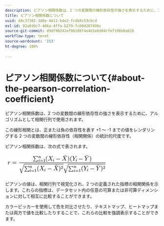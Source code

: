 ```yaml
---
description: ピアソン相関係数は、2 つの変数間の線形依存性の強さを表示するために、アルゴリズムとして相関行列で使用されます。
title: ピアソン相関係数について
uuid: d4c37302-3d0e-4411-b4e2-fc4b0c53cbcd
exl-id: 92a030c7-406a-4ffa-b279-fc60d207496c
source-git-commit: d9df90242ef96188f4e4b5e6d04cfef196b0a628
workflow-type: tm+mt
source-wordcount: '153'
ht-degree: 100%

---
```


# ピアソン相関係数について{#about-the-pearson-correlation-coefficient}

ピアソン相関係数は、2 つの変数間の線形依存性の強さを表示するために、アルゴリズムとして相関行列で使用されます。

この線形相関とは、正または負の依存性を表す +1 ～ -1 までの値をレンダリングする 2 つの変数間の線形依存性（相関関係）の統計的尺度です。

ピアソン相関係数は、次の式で表されます。

![](assets/correlation_matrix_pearson_equation.png)

ピアソンの値は、相関行列で視覚化され、2 つの定義された指標の相関関係を示します。これらの指標は、データセット内の任意の可算または非可算ディメンションに対して相互に比較することができます。

カラーピッカーを使用して色を対比させたり、テキストマップ、ヒートマップまたは両方で値を比較したりすることで、これらの比較を強調表示することができます。
